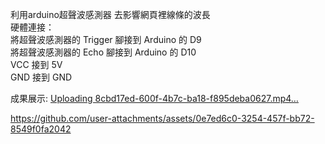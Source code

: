 利用arduino超聲波感測器 去影響網頁裡線條的波長  
硬體連接：  
將超聲波感測器的 Trigger 腳接到 Arduino 的 D9  
將超聲波感測器的 Echo 腳接到 Arduino 的 D10  
VCC 接到 5V  
GND 接到 GND  

成果展示:
[Uploading 8cbd17ed-600f-4b7c-ba18-f895deba0627.mp4…](https://youtu.be/XKuKpO_VIu4)




https://github.com/user-attachments/assets/0e7ed6c0-3254-457f-bb72-8549f0fa2042

